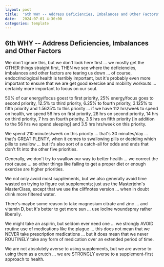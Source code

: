 ```yaml
---
layout: post
title:  "6th WHY -- Address Deficiencies, Imbalances and Other Factors"
date:   2024-07-01 4:30:00
categories: template
---
```





## 6th WHY -- Address Deficiencies, Imbalances and Other Factors

We don't ignore this, but we don't look here first ... we mostly get the OTHER things straight first, THEN we see where the deficiencies, imbalances and other factors are tearing us down ... of course, endocrinological health is terribly important, but it's probably even more important to ensure that we are get good exercise and mobility workouts ... certainly more important to focus on our soul.


50% of our energy/focus goest to first priority, 25% energy/focus goes to second priority, 12.5% to third priority, 6.25% to fourth priority, 3.125% to fifth priority and 1.5625% to this priority ... if we have 112 hrs/week to spend on health, we spend 56 hrs on first priority, 28 hrs on second priority, 14 hrs on third priority, 7 hrs on fourth priority, 3.5 hrs on fifth priority [in addition to the 56 hrs we spend sleeping] and 3.5 hrs hrs/week on this priority. 

We spend 210 minutes/week on this priority ... that's 30 minutes/day ... that's GREAT PLENTY, when it comes to swallowing pills or deciding which pills to swallow ... but it's also sort of a catch-all for odds and ends that don't fit into the other five priorities.

Generally, we don't try to swallow our way to better health ... we correct the root cause ... so other things like failing to get a proper diet or enough exercise are higher priorities.

We not only avoid most supplements, but we also generally avoid time wasted on trying to figure out supplements; just use the Masterjohn's MasterClass, except that we use the cliffnotes version ... when in doubt drink more filtered water.

There's maybe some reason to take magnesium citrate and zinc ... and vitamin D, but it's better to get more sun ... use iodine woundspray rather liberally.

We might take an aspirin, but seldom ever need one ... we strongly AVOID routine use of medications like the plague ... this does not mean that we NEVER take prescription medications ... but it does mean that we never ROUTINELY take any form of medication over an extended period of time.

We are not absolutely averse to using supplements, but we are averse to using them as a crutch ... we are STRONGLY averse to a supplement-first approach to health.

